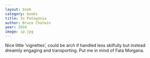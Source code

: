 ```yaml
---
layout: book
category: books
title: In Patagonia
author: Bruce Chatwin
year: 2016
image: ip.jpg
---
```

Nice little ‘vignettes’, could be arch if handled less skilfully but instead dreamily engaging and transporting.  Put me in mind of Fata Morgana.

